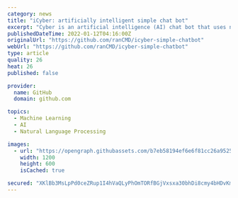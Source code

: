 ```yaml
---
category: news
title: "iCyber: artificially intelligent simple chat bot"
excerpt: "Cyber is an artificial intelligence (AI) chat bot that uses neural networks and Natural Language Processing (NLP) to analyse text inputted from the user and respond accordingly. - GitHub -"
publishedDateTime: 2022-01-12T04:16:00Z
originalUrl: "https://github.com/ranCMD/icyber-simple-chatbot"
webUrl: "https://github.com/ranCMD/icyber-simple-chatbot"
type: article
quality: 26
heat: 26
published: false

provider:
  name: GitHub
  domain: github.com

topics:
  - Machine Learning
  - AI
  - Natural Language Processing

images:
  - url: "https://opengraph.githubassets.com/b7eb58194ef6e6f81cc26a9525a7b95c7bd5882d570780cddc08640dc2d2ed4f/ranCMD/icyber-simple-chatbot"
    width: 1200
    height: 600
    isCached: true

secured: "XKlBb3MsLpPd0ceZRup1I4hVaQLyPhOmTORfBGjVxsxa30bhDi8cmy4bHDvKmf5LkKJwXjR+kw06VeMlqjF8tOj4vFXHLqcF/hviwNC72M+z3ZKkqVjCo1CiE7hCoMrWh5Puv+7hOHUqZrDkNolU1YJPYQofP5jzZ1IJHU0Ee+UHgWyxXoDfaDf2boIH08mkx7J4ScZAQVYvwJOpn12t93stqlDRo//u0ebERfW3vWYnz2Rja4DZb96siLg9wek9sqaG/AK+gthpbDKxho0jk/ppHeCbGzGbAl8JzOL2JKgfC6pmffktQcTgA/SmwMZBZH1Su1gSRSnJlNDoDxIJynmlC1V9pJQTxZCVDTEAfEE=;MSHSmgyOiuzFSnH6tzaYhQ=="
---
```


